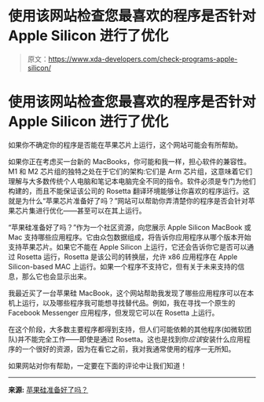 # 使用该网站检查您最喜欢的程序是否针对 Apple Silicon 进行了优化

> 原文：<https://www.xda-developers.com/check-programs-apple-silicon/>

# 使用该网站检查您最喜欢的程序是否针对 Apple Silicon 进行了优化

如果你不确定你的程序是否能在苹果芯片上运行，这个网站可能会有所帮助。

如果你正在考虑买一台新的 MacBooks，你可能和我一样，担心软件的兼容性。M1 和 M2 芯片组的独特之处在于它们的架构:它们是 Arm 芯片组，这意味着它们理解与大多数传统个人电脑和笔记本电脑完全不同的指令。软件必须是专门为他们构建的，而且不能保证该公司的 Rosetta 翻译环境能够让你喜欢的程序运行。这就是为什么“苹果芯片准备好了吗？”网站可以帮助你弄清楚你的程序是否会针对苹果芯片集进行优化——甚至可以在其上运行。

“苹果硅准备好了吗？”作为一个社区资源，向您展示 Apple Silicon MacBook 或 Mac 支持哪些应用程序。它由众包数据组成，将告诉你应用程序从哪个版本开始支持苹果芯片。如果它不能在 Apple Silicon 上运行，它还会告诉你它是否可以通过 Rosetta 运行，Rosetta 是该公司的转换层，允许 x86 应用程序在 Apple Silicon-based MAC 上运行。如果一个程序不支持它，但有关于未来支持的信息，那么它也会显示出来。

我最近买了一台苹果硅 MacBook，这个网站帮助我发现了哪些应用程序可以在本机上运行，以及哪些程序我可能想寻找替代品。例如，我在寻找一个原生的 Facebook Messenger 应用程序，但发现它可以在 Rosetta 上运行。

在这个阶段，大多数主要程序都得到支持，但人们可能依赖的其他程序(如微软团队)并不能完全工作——即使是通过 Rosetta。这也是找到你*应该*安装什么应用程序的一个很好的资源，因为在看它之前，我对我通常使用的程序一无所知。

如果网站对你有帮助，一定要在下面的评论中让我们知道！

* * *

**来源:** [苹果硅准备好了吗？](https://isapplesiliconready.com/)